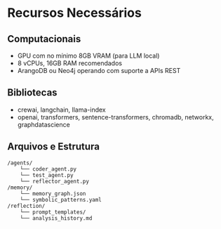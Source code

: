 # Recursos Necessários

## Computacionais
- GPU com no mínimo 8GB VRAM (para LLM local)
- 8 vCPUs, 16GB RAM recomendados
- ArangoDB ou Neo4j operando com suporte a APIs REST

## Bibliotecas
- crewai, langchain, llama-index
- openai, transformers, sentence-transformers, chromadb, networkx, graphdatascience

## Arquivos e Estrutura
```
/agents/
    └── coder_agent.py
    └── test_agent.py
    └── reflector_agent.py
/memory/
    └── memory_graph.json
    └── symbolic_patterns.yaml
/reflection/
    └── prompt_templates/
    └── analysis_history.md
```
